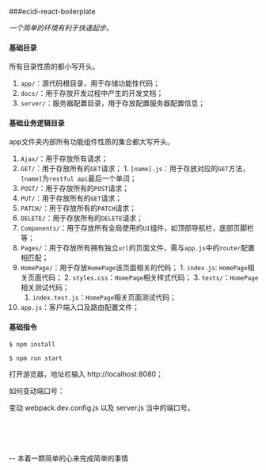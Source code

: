 ###ecidi-react-boilerplate

*一个简单的环境有利于快速起步。*

#### 基础目录

所有目录性质的都小写开头。

1. `app/`：源代码根目录，用于存储功能性代码；
2. `docs/`：用于存放开发过程中产生的开发文档；
3. `server/`：服务器配置目录，用于存放配置服务器配置信息；

#### 基础业务逻辑目录

app文件夹内部所有功能组件性质的集合都大写开头。

1. `Ajax/`：用于存放所有请求；
  1. `GET/`：用于存放所有的`GET`请求；
    1. `[name].js`：用于存放对应的`GET`方法，`[name]`为`restful api`最后一个单词；
  2. `POST/`：用于存放所有的`POST`请求；
  3. `PUT/`：用于存放所有的`GET`请求；
  4. `PATCH/`：用于存放所有的`PATCH`请求；
  5. `DELETE/`：用于存放所有的`DELETE`请求；
2. `Components/`：用于存放所有全局使用的`UI`组件，如顶部导航栏，底部页脚栏等；
3. `Pages/`：用于存放所有拥有独立`url`的页面文件，需与`app.js`中的`router`配置相匹配；
  1. `HomePage/`：用于存放`HomePage`该页面相关的代码；
    1. `index.js`: `HomePage`相关页面代码；
    2. `styles.css`：`HomePage`相关样式代码；
    3. `tests/`：`HomePage`相关测试代码；
        1. `index.test.js`：`HomePage`相关页面测试代码；
4. `app.js`：客户端入口及路由配置文件；

#### 基础指令

`$ npm install`

`$ npm run start`

打开游览器，地址栏输入 http://localhost:8080；

如何变动端口号：

变动 webpack.dev.config.js 以及 server.js 当中的端口号。

<br>
<br>
<br>
<br>
-- 本着一颗简单的心来完成简单的事情



